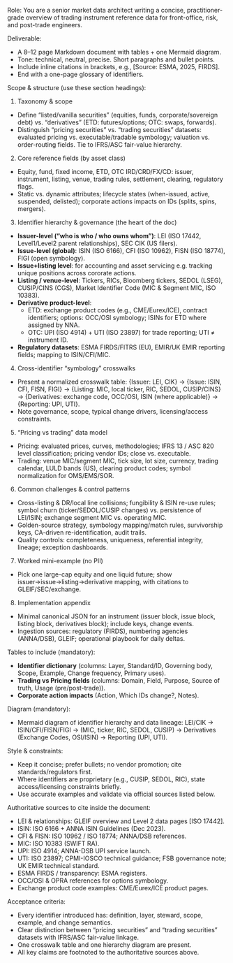 Role: You are a senior market data architect writing a concise, practitioner-grade overview of trading instrument reference data for front-office, risk, and post-trade engineers.

Deliverable:
- A 8–12 page Markdown document with tables + one Mermaid diagram.
- Tone: technical, neutral, precise. Short paragraphs and bullet points.
- Include inline citations in brackets, e.g., [Source: ESMA, 2025, FIRDS].
- End with a one-page glossary of identifiers.

Scope & structure (use these section headings):

1) Taxonomy & scope
- Define “listed/vanilla securities” (equities, funds, corporate/sovereign debt) vs. “derivatives” (ETD: futures/options; OTC: swaps, forwards).
- Distinguish “pricing securities” vs. “trading securities” datasets: evaluated pricing vs. executable/tradable symbology; valuation vs. order-routing fields. Tie to IFRS/ASC fair-value hierarchy.

2) Core reference fields (by asset class)
- Equity, fund, fixed income, ETD, OTC IRD/CRD/FX/CD: issuer, instrument, listing, venue, trading rules, settlement, clearing, regulatory flags.
- Static vs. dynamic attributes; lifecycle states (when-issued, active, suspended, delisted); corporate actions impacts on IDs (splits, spins, mergers).

3) Identifier hierarchy & governance (the heart of the doc)
- **Issuer-level (“who is who / who owns whom”)**: LEI (ISO 17442, Level1/Level2 parent relationships), SEC CIK (US filers).
- **Issue-level (global)**: ISIN (ISO 6166), CFI (ISO 10962), FISN (ISO 18774), FIGI (open symbology).
- **Issue+listing level**: for accounting and asset servicing e.g. tracking unique positions across cororate actions.
- **Listing / venue-level**: Tickers, RICs, Bloomberg tickers, SEDOL (LSEG), CUSIP/CINS (CGS), Market Identifier Code (MIC & Segment MIC, ISO 10383).
- **Derivative product-level**: 
  - ETD: exchange product codes (e.g., CME/Eurex/ICE), contract identifiers; options: OCC/OSI symbology; ISINs for ETD where assigned by NNA.
  - OTC: UPI (ISO 4914) + UTI (ISO 23897) for trade reporting; UTI ≠ instrument ID.
- **Regulatory datasets**: ESMA FIRDS/FITRS (EU), EMIR/UK EMIR reporting fields; mapping to ISIN/CFI/MIC.

4) Cross-identifier “symbology” crosswalks
- Present a normalized crosswalk table: {Issuer: LEI, CIK} → {Issue: ISIN, CFI, FISN, FIGI} → {Listing: MIC, local ticker, RIC, SEDOL, CUSIP/CINS} → {Derivatives: exchange code, OCC/OSI, ISIN (where applicable)} → {Reporting: UPI, UTI}.
- Note governance, scope, typical change drivers, licensing/access constraints.

5) “Pricing vs trading” data model
- Pricing: evaluated prices, curves, methodologies; IFRS 13 / ASC 820 level classification; pricing vendor IDs; close vs. executable.
- Trading: venue MIC/segment MIC, tick size, lot size, currency, trading calendar, LULD bands (US), clearing product codes; symbol normalization for OMS/EMS/SOR.

6) Common challenges & control patterns
- Cross-listing & DR/local line collisions; fungibility & ISIN re-use rules; symbol churn (ticker/SEDOL/CUSIP changes) vs. persistence of LEI/ISIN; exchange segment MIC vs. operating MIC.
- Golden-source strategy, symbology mapping/match rules, survivorship keys, CA-driven re-identification, audit trails.
- Quality controls: completeness, uniqueness, referential integrity, lineage; exception dashboards.

7) Worked mini-example (no PII)
- Pick one large-cap equity and one liquid future; show issuer→issue→listing→derivative mapping, with citations to GLEIF/SEC/exchange.

8) Implementation appendix
- Minimal canonical JSON for an instrument (issuer block, issue block, listing block, derivatives block); include keys, change events.
- Ingestion sources: regulatory (FIRDS), numbering agencies (ANNA/DSB), GLEIF; operational playbook for daily deltas.

Tables to include (mandatory):
- **Identifier dictionary** (columns: Layer, Standard/ID, Governing body, Scope, Example, Change frequency, Primary uses).
- **Trading vs Pricing fields** (columns: Domain, Field, Purpose, Source of truth, Usage (pre/post-trade)).
- **Corporate action impacts** (Action, Which IDs change?, Notes).

Diagram (mandatory):
- Mermaid diagram of identifier hierarchy and data lineage: LEI/CIK → ISIN/CFI/FISN/FIGI → (MIC, ticker, RIC, SEDOL, CUSIP) → Derivatives (Exchange Codes, OSI/ISIN) → Reporting (UPI, UTI).

Style & constraints:
- Keep it concise; prefer bullets; no vendor promotion; cite standards/regulators first.
- Where identifiers are proprietary (e.g., CUSIP, SEDOL, RIC), state access/licensing constraints briefly.
- Use accurate examples and validate via official sources listed below.

Authoritative sources to cite inside the document:
- LEI & relationships: GLEIF overview and Level 2 data pages [ISO 17442]. 
- ISIN: ISO 6166 + ANNA ISIN Guidelines (Dec 2023). 
- CFI & FISN: ISO 10962 / ISO 18774; ANNA/DSB references.
- MIC: ISO 10383 (SWIFT RA).
- UPI: ISO 4914; ANNA-DSB UPI service launch.
- UTI: ISO 23897; CPMI-IOSCO technical guidance; FSB governance note; UK EMIR technical standard.
- ESMA FIRDS / transparency: ESMA registers.
- OCC/OSI & OPRA references for options symbology.
- Exchange product code examples: CME/Eurex/ICE product pages.

Acceptance criteria:
- Every identifier introduced has: definition, layer, steward, scope, example, and change semantics.
- Clear distinction between “pricing securities” and “trading securities” datasets with IFRS/ASC fair-value linkage.
- One crosswalk table and one hierarchy diagram are present.
- All key claims are footnoted to the authoritative sources above.
